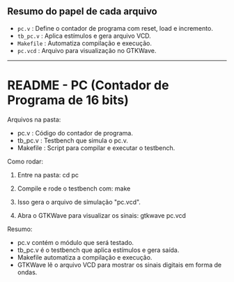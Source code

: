 
## Resumo do papel de cada arquivo

- `pc.v`       : Define o contador de programa com reset, load e incremento.
- `tb_pc.v`    : Aplica estímulos e gera arquivo VCD.
- `Makefile`   : Automatiza compilação e execução.
- `pc.vcd`     : Arquivo para visualização no GTKWave.

---

# README - PC (Contador de Programa de 16 bits) 

Arquivos na pasta:
- pc.v         : Código do contador de programa.
- tb_pc.v      : Testbench que simula o pc.v.
- Makefile     : Script para compilar e executar o testbench.

Como rodar:
1) Entre na pasta:
cd pc

2) Compile e rode o testbench com:
make

3) Isso gera o arquivo de simulação "pc.vcd".

4) Abra o GTKWave para visualizar os sinais:
gtkwave pc.vcd

Resumo:
- pc.v contém o módulo que será testado.
- tb_pc.v é o testbench que aplica estímulos e gera saída.
- Makefile automatiza a compilação e execução.
- GTKWave lê o arquivo VCD para mostrar os sinais digitais em forma de ondas.
